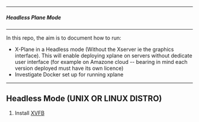 -----------------------
##### Headless Plane Mode
-----------------------

In this repo, the aim is to document how to run:
  * X-Plane in a Headless mode (Without the Xserver ie the graphics interface). This will enable deploying xplane on servers without 
  dedicate user interface (for example on  Amazone cloud -- bearing in mind each version deployed must have its own licence)
  * Investigate Docker set up for running xplane

--------
Headless Mode (UNIX OR LINUX DISTRO)
------

 1. Install  [XVFB](https://www.x.org/archive/X11R7.6/doc/man/man1/Xvfb.1.xhtml) 
